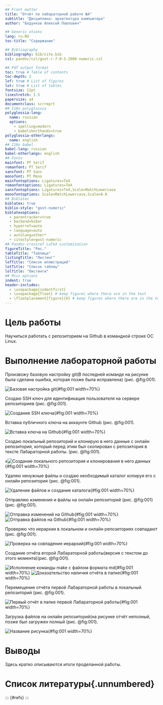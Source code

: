 ```yaml
---
## Front matter
title: "Отчёт по лабараторной работе №4"
subtitle: "Дисциплина: архитектура компьютера"
author: "Бодунков Алексей Павлович"

## Generic otions
lang: ru-RU
toc-title: "Содержание"

## Bibliography
bibliography: bib/cite.bib
csl: pandoc/csl/gost-r-7-0-5-2008-numeric.csl

## Pdf output format
toc: true # Table of contents
toc-depth: 2
lof: true # List of figures
lot: true # List of tables
fontsize: 12pt
linestretch: 1.5
papersize: a4
documentclass: scrreprt
## I18n polyglossia
polyglossia-lang:
  name: russian
  options:
	- spelling=modern
	- babelshorthands=true
polyglossia-otherlangs:
  name: english
## I18n babel
babel-lang: russian
babel-otherlangs: english
## Fonts
mainfont: PT Serif
romanfont: PT Serif
sansfont: PT Sans
monofont: PT Mono
mainfontoptions: Ligatures=TeX
romanfontoptions: Ligatures=TeX
sansfontoptions: Ligatures=TeX,Scale=MatchLowercase
monofontoptions: Scale=MatchLowercase,Scale=0.9
## Biblatex
biblatex: true
biblio-style: "gost-numeric"
biblatexoptions:
  - parentracker=true
  - backend=biber
  - hyperref=auto
  - language=auto
  - autolang=other*
  - citestyle=gost-numeric
## Pandoc-crossref LaTeX customization
figureTitle: "Рис."
tableTitle: "Таблица"
listingTitle: "Листинг"
lofTitle: "Список иллюстраций"
lotTitle: "Список таблиц"
lolTitle: "Листинги"
## Misc options
indent: true
header-includes:
  - \usepackage{indentfirst}
  - \usepackage{float} # keep figures where there are in the text
  - \floatplacement{figure}{H} # keep figures where there are in the text
---
```


# Цель работы

Научиться работать с репозиторием на Github в командной строке ОС Linux. 

# Выполнение лабораторной работы

Произвожу базовую настройку git(В последней команде на рисунке была сделана ошибка, которая позже была исправлена) (рис. @fig:001).

![Базовая настройка git](image/1.png){#fig:001 width=70%}

Создаю SSH ключ для идентификация пользователя на сервере репозиториев (рис. @fig:001).

![Создание SSH ключа](image/2.png){#fig:001 width=70%}

Вставка публичного ключа на аккаунте Github (рис. @fig:001).

![Вставка ключа на Github](image/3.png){#fig:001 width=70%}

Создаю локальный репозиторий и клонирую в него данные с онлайн репозитория, который перед этим был скопирован с репозитория в тексте Лабараторной работы. (рис. @fig:001).

х![Создание локального репозитория и клонирования в него данных](image/4.png){#fig:001 width=70%}

Удаляю ненужные файлы и создаю необходимый каталог копируя его с онлайн репозитория (рис. @fig:001).

![Удаление файлов и создание каталога](image/5.png){#fig:001 width=70%}

Отправляю изменения и файлы на онлайн репозиторий (рис. @fig:001) (рис. @fig:001).

![Отправка изменений на Github](image/6.png){#fig:001 width=70%}
![Отправка файлов на Github](image/7.png){#fig:001 width=70%}

Проверяю что иерархии в локальном и онлайн репозиториях совпадают (рис. @fig:001).

![Проверка на совпадение иерархий](image/8.png){#fig:001 width=70%}

Создание отчёта второй Лабараторной работы(версия с текстом до этого момента)(рис. @fig:001).

![Исполнение команды make с файлом формата md](image/9.png){#fig:001 width=70%}
![Доказательство наличия отчёта в папке](image/10.png){#fig:001 width=70%}

Перемещение отчёта первой Лабараторной работы в локальный репозиторий (рис. @fig:001).

![Первый отчёт в папке первой Лабараторной работы](image/11.png){#fig:001 width=70%}

Загрузка файлов на онлайн репозиторий(на рисунке отчёт неполный, позже был загружен полный (рис. @fig:001).

![Название рисунка](image/12.png){#fig:001 width=70%}

# Выводы

Здесь кратко описываются итоги проделанной работы.

# Список литературы{.unnumbered}

::: {#refs}
:::
